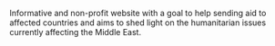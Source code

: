 Informative and non-profit website with a goal to help sending aid to affected countries and aims to shed light on the humanitarian issues currently affecting the Middle East. 
